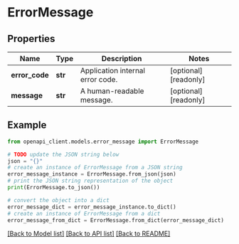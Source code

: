 # ErrorMessage


## Properties

Name | Type | Description | Notes
------------ | ------------- | ------------- | -------------
**error_code** | **str** | Application internal error code. | [optional] [readonly] 
**message** | **str** | A human-readable message. | [optional] [readonly] 

## Example

```python
from openapi_client.models.error_message import ErrorMessage

# TODO update the JSON string below
json = "{}"
# create an instance of ErrorMessage from a JSON string
error_message_instance = ErrorMessage.from_json(json)
# print the JSON string representation of the object
print(ErrorMessage.to_json())

# convert the object into a dict
error_message_dict = error_message_instance.to_dict()
# create an instance of ErrorMessage from a dict
error_message_from_dict = ErrorMessage.from_dict(error_message_dict)
```
[[Back to Model list]](../README.md#documentation-for-models) [[Back to API list]](../README.md#documentation-for-api-endpoints) [[Back to README]](../README.md)


